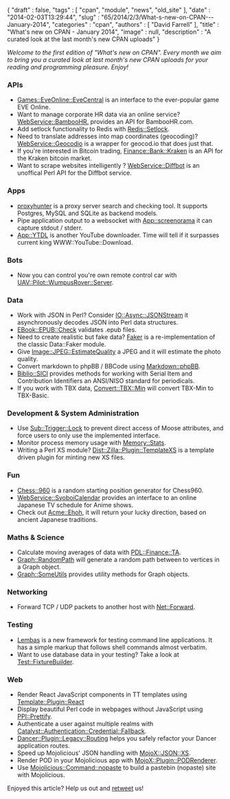 {
   "draft" : false,
   "tags" : [
      "cpan",
      "module",
      "news",
      "old_site"
   ],
   "date" : "2014-02-03T13:29:44",
   "slug" : "65/2014/2/3/What-s-new-on-CPAN---January-2014",
   "categories" : "cpan",
   "authors" : [
      "David Farrell"
   ],
   "title" : "What's new on CPAN - January 2014",
   "image" : null,
   "description" : "A curated look at the last month's new CPAN uploads"
}


*Welcome to the first edition of "What's new on CPAN". Every month we aim to bring you a curated look at last month's new CPAN uploads for your reading and programming pleasure. Enjoy!*

### APIs

-   [Games::EveOnline::EveCentral](https://metacpan.org/pod/Games::EveOnline::EveCentral) is an interface to the ever-popular game EVE Online.
-   Want to manage corporate HR data via an online service? [WebService::BambooHR.](https://metacpan.org/pod/WebService::BambooHR) provides an API for BambooHR.com.
-   Add setlock functionality to Redis with [Redis::Setlock](https://metacpan.org/pod/Redis::Setlock).
-   Need to translate addresses into map coordinates (geocoding)? [WebService::Geocodio](https://metacpan.org/pod/WebService::Geocodio) is a wrapper for geocod.io that does just that.
-   If you're interested in Bitcoin trading, [Finance::Bank::Kraken](https://metacpan.org/pod/Finance::Bank::Kraken) is an API for the Kraken bitcoin market.
-   Want to scrape websites intelligently ? [WebService::Diffbot](https://metacpan.org/pod/WebService::Diffbot) is an unoffical Perl API for the Diffbot service.

### Apps

-   [proxyhunter](https://metacpan.org/pod/proxyhunter) is a proxy server search and checking tool. It supports Postgres, MySQL and SQLite as backend models.
-   Pipe application output to a websocket with [App::screenorama](https://metacpan.org/pod/App::screenorama) it can capture stdout / stderr.
-   [App::YTDL](https://metacpan.org/pod/App::YTDL) is another YouTube downloader. Time will tell if it surpasses current king WWW::YouTube::Download.

### Bots

-   Now you can control you're own remote control car with [UAV::Pilot::WumpusRover::Server](https://metacpan.org/pod/UAV::Pilot::WumpusRover::Server).

### Data

-   Work with JSON in Perl? Consider [IO::Async::JSONStream](https://metacpan.org/pod/IO::Async::JSONStream) it asynchronously decodes JSON into Perl data structures.
-   [EBook::EPUB::Check](https://metacpan.org/pod/EBook::EPUB::Check) validates .epub files.
-   Need to create realistic but fake data? [Faker](https://metacpan.org/pod/Faker) is a re-implementation of the classic Data::Faker module.
-   Give [Image::JPEG::EstimateQuality](https://metacpan.org/pod/Image::JPEG::EstimateQuality) a JPEG and it will estimate the photo quality.
-   Convert markdown to phpBB / BBCode using [Markdown::phpBB](https://metacpan.org/pod/Markdown::phpBB).
-   [Biblio::SICI](https://metacpan.org/pod/Biblio::SICI) provides methods for working with Serial Item and Contribution Identifiers an ANSI/NISO standard for periodicals.
-   If you work with TBX data, [Convert::TBX::Min](https://metacpan.org/pod/Convert::TBX::Min) will convert TBX-Min to TBX-Basic.

### Development & System Administration

-   Use [Sub::Trigger::Lock](https://metacpan.org/pod/Sub::Trigger::Lock) to prevent direct access of Moose attributes, and force users to only use the implemented interface.
-   Monitor process memory usage with [Memory::Stats](https://metacpan.org/pod/Memory::Stats).
-   Writing a Perl XS module? [Dist::Zilla::Plugin::TemplateXS](https://metacpan.org/pod/Dist::Zilla::Plugin::TemplateXS) is a template driven plugin for minting new XS files.

### Fun

-   [Chess::960](https://metacpan.org/pod/Chess::960) is a random starting position generator for Chess960.
-   [WebService::SyoboiCalendar](https://metacpan.org/pod/WebService::SyoboiCalendar) provides an interface to an online Japanese TV schedule for Anime shows.
-   Check out [Acme::Ehoh](https://metacpan.org/pod/Acme::Ehoh), it will return your lucky direction, based on ancient Japanese traditions.

### Maths & Science

-   Calculate moving averages of data with [PDL::Finance::TA](https://metacpan.org/pod/PDL::Finance::TA).
-   [Graph::RandomPath](https://metacpan.org/pod/Graph::RandomPath) will generate a random path between to vertices in a Graph object.
-   [Graph::SomeUtils](https://metacpan.org/pod/Graph::SomeUtils) provides utility methods for Graph objects.

### Networking

-   Forward TCP / UDP packets to another host with [Net::Forward](https://metacpan.org/pod/Net::Forward).

### Testing

-   [Lembas](https://metacpan.org/pod/Lembas) is a new framework for testing command line applications. It has a simple markup that follows shell commands almost verbatim.
-   Want to use database data in your testing? Take a look at [Test::FixtureBuilder](https://metacpan.org/pod/Test::FixtureBuilder).

### Web

-   Render React JavaScript components in TT templates using [Template::Plugin::React](https://metacpan.org/pod/Template::Plugin::React)
-   Display beautiful Perl code in webpages without JavaScript using [PPI::Prettify](https://metacpan.org/pod/PPI::Prettify).
-   Authenticate a user against multiple realms with [Catalyst::Authentication::Credential::Fallback](https://metacpan.org/pod/Catalyst::Authentication::Credential::Fallback).
-   [Dancer::Plugin::Legacy::Routing](https://metacpan.org/pod/Dancer::Plugin::Legacy::Routing) helps you safely refactor your Dancer application routes.
-   Speed up Mojolicious' JSON handling with [MojoX::JSON::XS](https://metacpan.org/pod/MojoX::JSON::XS).
-   Render POD in your Mojolicious app with [MojoX::Plugin::PODRenderer](https://metacpan.org/pod/MojoX::Plugin::PODRenderer).
-   Use [Mojolicious::Command::nopaste](https://metacpan.org/pod/Mojolicious::Command::nopaste) to build a pastebin (nopaste) site with Mojolicious.

Enjoyed this article? Help us out and [retweet](https://twitter.com/intent/tweet?original_referer=http%3A%2F%2Fperltricks.com%2Farticle%2F65%2F2014%2F2%2F3%2FWhat-s-new-on-CPAN-January-2014&text=What's%20new%20on%20CPAN%20-%20January%202014&tw_p=tweetbutton&url=http%3A%2F%2Fperltricks.com%2Farticle%2F65%2F2014%2F2%2F3%2FWhat-s-new-on-CPAN-January-2014&via=perltricks) us!
